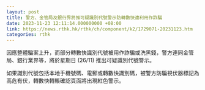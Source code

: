 ```yaml
---
layout: post
title: 警方、金管局及銀行界將推可疑識別代號警示防轉數快遭利用作詐騙
date: 2023-11-23 12:11:14.000000000 +08:00
link: https://news.rthk.hk/rthk/ch/component/k2/1729071-20231123.htm
categories: rthk
---
```


因應整體騙案上升，而部分轉數快識別代號被用作詐騙或洗黑錢，警方連同金管局、銀行業界等，將於星期日 (26/11) 推出可疑識別代號警示。

如果識別代號包括本地手機號碼、電郵或轉數快識別碼，被警方防騙視伏器標記為高危有伏，轉數快轉賬確認頁面將出現紅色警示。
